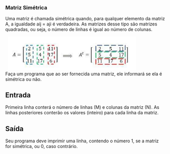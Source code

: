 ### Matriz Simétrica
Uma matriz é chamada simétrica quando, para qualquer elemento da matriz A, a igualdade aij = aji é verdadeira. As matrizes desse tipo são matrizes quadradas, ou seja, o número de linhas é igual ao número de colunas.

![](exemplo.png)
Faça um programa que ao ser fornecida uma matriz, ele informará se ela é simétrica ou não.

## Entrada
Primeira linha conterá o número de linhas (M) e colunas da matriz (N). As linhas posteriores conterão os valores (inteiro) para cada linha da matriz.

## Saída
Seu programa deve imprimir uma linha, contendo o número 1, se a matriz for simétrica, ou 0, caso contrário.